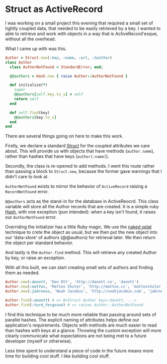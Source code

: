 <!--data 2013-06-27 #noIndex #ruby -->

# Struct as ActiveRecord

I was working on a small project this evening that required a small set of tightly coupled data, that needed to be easily retrieved by a key. I wanted to able to retrieve and work with objects in a way that is ActiveRecord'esque, without all the overhead.

What I came up with was this.

```ruby
Author = Struct.new(:key, :name, :url, :twitter)
class Author
  class AuthorNotFound < StandardError; end;

  @@authors = Hash.new { raise Author::AuthorNotFound }

  def initialize(*)
    super
    @@authors[self.key.to_s] = self
    return self
  end

  def self.find(key)
    @@authors[key.to_s]
  end
end
```

There are several things going on here to make this work.

Firstly, we declare a standard [Struct](http://www.ruby-doc.org/core-2.0.0/Struct.html) for the coupled attributes we care about. This will provide us with objects that have methods (`author.name`), rather than hashes that have keys (`author[:name]`).

Secondly, the class is re-opened to add methods. I went this route rather than passing a block to `Struct.new`, because the former gave warnings that I didn't care to look at.

`AuthorNotFound` exists to mirror the behavior of `ActiveRecord` raising a `RecordNotFound` error.

`@@authors` acts as the stand-in for the database in ActiveReocrd. This class variable will store all the Author records that are created. It is a simple ruby [Hash](http://www.ruby-doc.org/core-2.0.0/Hash.html), with one exception (pun intended): when a key isn't found, it raises our `AuthorNotFound` error.

Overriding the initializer has a little Ruby magic. We use the [naked splat](http://www.rubytapas.com/episodes/86-Naked-Splat) technique to crete the object as usual, but we then put the new object into our 'data-store' of authors (@@authors) for retrieval later. We then return the object per standard behavior.

And lastly is the `Author.find` method. This will retrieve any created Author by key, or raise an exception.

With all this built, we can start creating small sets of authors and finding them as needed.

```ruby
Author.new(:danott, 'Dan Ott', 'http://danott.co', 'danott')
Author.new(:mattox, 'Mattox Shuler', 'http://mattox.cc', 'mattoxshuler')
Author.new(:jabronus, 'Noah Jacobus', 'http://noahjacobus.com', 'jabronus')

Author.find(:danott) # => #<Struct Author key=:danott, ...>
Author.find(:turd_ferguson) # => raises Author::AuthorNotFound
```

I find this technique to be much more reliable than passing around sets of parallel hashes. The explicit naming of attributes helps define our application's requirements. Objects with methods are much easier to read than hashes with keys at a glance. Throwing the custom exception will more clearly communicate what expectations are not being met to a future developer (myself or otherwise).

Less time spent to understand a piece of code in the future means more time for building cool stuff. I like building cool stuff.